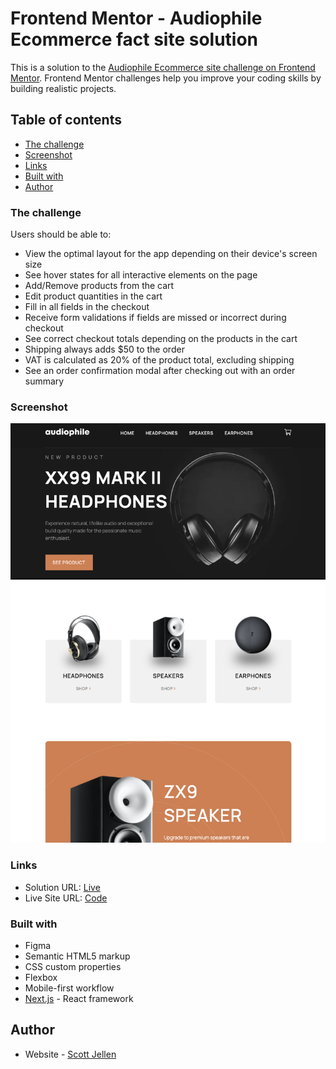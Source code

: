 # Frontend Mentor - Audiophile Ecommerce fact site solution

This is a solution to the [Audiophile Ecommerce site challenge on Frontend Mentor](https://www.frontendmentor.io/challenges/audiophile-ecommerce-website-C8cuSd_wx). Frontend Mentor challenges help you improve your coding skills by building realistic projects. 

## Table of contents

  - [The challenge](#the-challenge)
  - [Screenshot](#screenshot)
  - [Links](#links)
  - [Built with](#built-with)
  - [Author](#author)

### The challenge

Users should be able to:

- View the optimal layout for the app depending on their device's screen size
- See hover states for all interactive elements on the page
- Add/Remove products from the cart
- Edit product quantities in the cart
- Fill in all fields in the checkout
- Receive form validations if fields are missed or incorrect during checkout
- See correct checkout totals depending on the products in the cart
- Shipping always adds $50 to the order
- VAT is calculated as 20% of the product total, excluding shipping
- See an order confirmation modal after checking out with an order summary

### Screenshot

![](https://raw.githubusercontent.com/SJellen/audiophile-ecommerce/main/screenshot.png)

### Links

- Solution URL: [Live](https://github.com/SJellen/audiophile-ecommerce)
- Live Site URL: [Code](https://audiophile-ecommerce-tau.vercel.app/)

### Built with
- Figma
- Semantic HTML5 markup
- CSS custom properties
- Flexbox
- Mobile-first workflow
- [Next.js](https://nextjs.org/) - React framework

## Author

- Website - [Scott Jellen](https://www.scottjellen.com)
